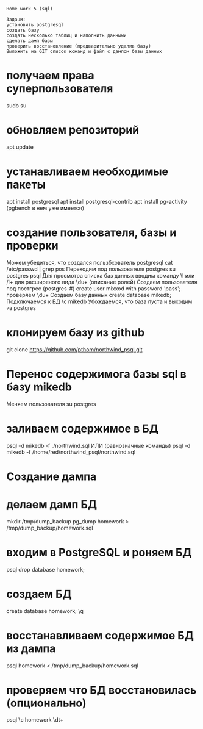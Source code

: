```
Home work 5 (sql)

Задачи:
установить postgresql
создать базу
создать несколько таблиц и наполнить данными
сделать дамп базы
проверить восстановление (предварительно удалив базу)
Выложить на GIT список команд и файл с дампом базы данных
```

# получаем права суперпользователя
sudo su
# обновляем репозиторий 
apt update
# устанавливаем необходимые пакеты
apt install postgresql
apt install postgresql-contrib
apt install pg-activity (pgbench в нем уже имеется)
# создание пользователя, базы и проверки
Можем убедиться, что создался пользбхователь postgresql
cat /etc/passwd | grep pos
Переходим под пользователя postgres
su postgres
psql
Для просмотра списка баз данных вводим команду
\l или /l+ для расширеного вида
\du+ (описание ролей)
Создаем пользователя под постгрес (postgres-#)
create user mixxod with password 'pass';
проверяем 
\du+
Создаем базу данных
create database mikedb;
Подключаемся к БД
\c mikedb
Убождаемся, что база пуста и выходим из postgres
# клонируем базу из github
git clone https://github.com/pthom/northwind_psql.git
# Перенос содержимога базы sql в базу mikedb
Меняем пользователя
su postgres
# заливаем содержимое в БД
psql -d mikedb -f ./northwind.sql
ИЛИ (равнозначные команды)
psql -d mikedb -f /home/red/northwind_psql/northwind.sql
# Создание дампа
# делаем дамп БД
mkdir /tmp/dump_backup
pg_dump homework > /tmp/dump_backup/homework.sql
# входим в PostgreSQL и роняем БД 
psql
drop database homework;
# создаем БД
create database homework;
\q
# восстанавливаем содержимое БД из дампа
psql homework < /tmp/dump_backup/homework.sql
# проверяем что БД восстановилась (опционально)
psql
\c homework
\dt+
